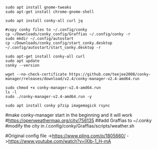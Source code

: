 ```
sudo apt install gnome-tweaks
sudo apt-get install chrome-gnome-shell

sudo apt install conky-all curl jq

#copy conky files to ~/.config/conky
cp ~/Downloads/conky_config/Graffias ~/.config/conky -r
sudo mkdir ~/.config/autostart
cp ~/Downloads/conky_config/start_conky.desktop ~/.config/autostart/start_conky.desktop -r
```

```
sudo apt-get install conky-all curl
sudo apt update
conky --version

wget --no-check-certificate https://github.com/teejee2008/conky-manager/releases/download/v2.4/conky-manager-v2.4-amd64.run

sudo chmod +x conky-manager-v2.4-amd64.run
ls -l
sudo ./conky-manager-v2.4-amd64.run -y

sudo apt install conky p7zip imagemagick rsync
```

#make conky-manager start in the beginning and it will work
#https://openweathermap.org/city/756135
##add Graffias to ~/.conky 
#modify the city in /.config/conky/Graffias/scripts/weather.sh

#Original config file ->https://www.pling.com/p/1805660/  ->https://www.youtube.com/watch?v=lXIb-1_H-mA
